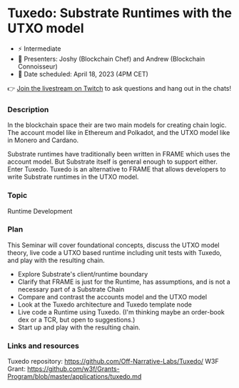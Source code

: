 # Tuxedo: Substrate Runtimes with the UTXO model

* ⚡️ Intermediate
* 👤 Presenters: Joshy (Blockchain Chef) and Andrew (Blockchain Connoisseur)
* 📆 Date scheduled: April 18, 2023 (4PM CET)

👉 [Join the livestream on Twitch](https://www.twitch.tv/polkadotdev) to ask questions and hang out in the chats!


### Description

In the blockchain space their are two main models for creating chain logic. 
The account model like in Ethereum and Polkadot, and the UTXO model like in Monero and Cardano.

Substrate runtimes have traditionally been written in FRAME which uses the account model. 
But Substrate itself is general enough to support either. Enter Tuxedo. 
Tuxedo is an alternative to FRAME that allows developers to write Substrate runtimes in the UTXO model.

### Topic

Runtime Development

### Plan

This Seminar will cover foundational concepts, discuss the UTXO model theory, live code a UTXO based runtime including unit tests with Tuxedo, and play with the resulting chain.

* Explore Substrate's client/runtime boundary
* Clarify that FRAME is just for the Runtime, has assumptions, and is not a necessary part of a Substrate Chain
* Compare and contrast the accounts model and the UTXO model
* Look at the Tuxedo architecture and Tuxedo template node
* Live code a Runtime using Tuxedo. (I'm thinking maybe an order-book dex or a TCR, but open to suggestions.)
* Start up and play with the resulting chain.

### Links and resources

Tuxedo repository: https://github.com/Off-Narrative-Labs/Tuxedo/
W3F Grant: https://github.com/w3f/Grants-Program/blob/master/applications/tuxedo.md
